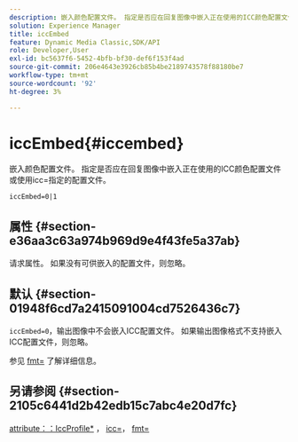 ```yaml
---
description: 嵌入颜色配置文件。 指定是否应在回复图像中嵌入正在使用的ICC颜色配置文件或使用icc=指定的配置文件。
solution: Experience Manager
title: iccEmbed
feature: Dynamic Media Classic,SDK/API
role: Developer,User
exl-id: bc5637f6-5452-4bfb-bf30-def6f153f4ad
source-git-commit: 206e4643e3926cb85b4be2189743578f88180be7
workflow-type: tm+mt
source-wordcount: '92'
ht-degree: 3%

---
```


# iccEmbed{#iccembed}

嵌入颜色配置文件。 指定是否应在回复图像中嵌入正在使用的ICC颜色配置文件或使用icc=指定的配置文件。

`iccEmbed=0|1`

## 属性 {#section-e36aa3c63a974b969d9e4f43fe5a37ab}

请求属性。 如果没有可供嵌入的配置文件，则忽略。

## 默认 {#section-01948f6cd7a2415091004cd7526436c7}

`iccEmbed=0`，输出图像中不会嵌入ICC配置文件。 如果输出图像格式不支持嵌入ICC配置文件，则忽略。

参见 [fmt=](../../../../../is-api/http-ref/image-serving-api-ref/c-http-protocol-reference/c-command-reference/r-is-http-fmt.md#reference-cdf10043423b45ba9fe15157fb3ae37a) 了解详细信息。

## 另请参阅 {#section-2105c6441d2b42edb15c7abc4e20d7fc}

[attribute：：IccProfile*](../../../../../is-api/image-catalog/image-serving-api-ref/c-image-catalog-reference/c-icc-profile-map-reference/c-icc-profile-map-reference.md#concept-57b9148ce55249cd825cb7ee19ed057c) ， [icc=](../../../../../is-api/http-ref/image-serving-api-ref/c-http-protocol-reference/c-command-reference/r-icc.md#reference-182b5679e21e4df3b4d330535a5a7517)， [fmt=](../../../../../is-api/http-ref/image-serving-api-ref/c-http-protocol-reference/c-command-reference/r-is-http-fmt.md#reference-cdf10043423b45ba9fe15157fb3ae37a)
